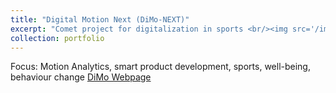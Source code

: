 ```yaml
---
title: "Digital Motion Next (DiMo-NEXT)"
excerpt: "Comet project for digitalization in sports <br/><img src='/images/500x300.png'>"
collection: portfolio
---
```


Focus: Motion Analytics, smart product development, sports, well-being, behaviour change
[DiMo Webpage](https://www.digital-motion.at/)
